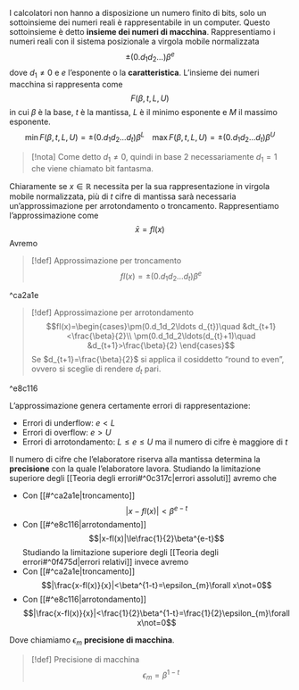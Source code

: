 I calcolatori non hanno a disposizione un numero finito di bits, solo un sottoinsieme dei numeri reali è rappresentabile in un computer.
Questo sottoinsieme è detto **insieme dei numeri di macchina**.
Rappresentiamo i numeri reali con il sistema posizionale a virgola mobile normalizzata
$$\pm(0.d_1d_2\ldots)\beta^{e}$$
dove $d_{1}\not = 0$ e $e$ l’esponente o la **caratteristica**.
L’insieme dei numeri macchina si rappresenta come
$$F(\beta, t,L,U)$$
in cui $\beta$ è la base, $t$ è la mantissa, $L$ è il minimo esponente e $M$ il massimo esponente.
$$\min F(\beta, t, L ,U)=\pm(0.d_{1}d_{2}\ldots d_{t})\beta^ {L\quad}\max F(\beta, t, L ,U)=\pm(0.d_{1}d_{2}\ldots d_{t})\beta^{U}$$

>[!nota]
>Come detto $d_{1}\not = 0$, quindi in base $2$ necessariamente $d_{1}=1$ che viene chiamato bit fantasma.

Chiaramente se $x\in \mathbb{R}$ necessita per la sua rappresentazione in virgola mobile normalizzata, più di $t$ cifre di mantissa sarà necessaria un’approssimazione per arrotondamento o troncamento.
Rappresentiamo l’approssimazione come
$$\bar x = fl(x)$$
Avremo
>[!def] Approssimazione per troncamento
>$$fl(x)=\pm(0.d_1d_{2}\ldots d_{t})\beta^{e}$$
>

^ca2a1e

>[!def] Approssimazione per arrotondamento
>$$fl(x)=\begin{cases}\pm(0.d_1d_2\ldots d_{t})\quad &dt_{t+1}<\frac{\beta}{2}\\
>\pm(0.d_1d_2\ldots(d_{t}+1)\quad &d_{t+1}>\frac{\beta}{2} \end{cases}$$
>Se $d_{t+1}=\frac{\beta}{2}$ si applica il cosiddetto “round to even”, ovvero si sceglie di rendere $d_{t}$ pari.

^e8c116

L’approssimazione genera certamente errori di rappresentazione:
- Errori di underflow: $e< L$
- Errori di overflow: $e>U$
- Errori di arrotondamento: $L\le e\le U$ ma il numero di cifre è maggiore di $t$

Il numero di cifre che l’elaboratore riserva alla mantissa determina la **precisione** con la quale l’elaboratore lavora.
Studiando la limitazione superiore degli [[Teoria degli errori#^0c317c|errori assoluti]] avremo che 
- Con [[#^ca2a1e|troncamento]] $$|x-fl(x)|<\beta^{e-t}$$
- Con [[#^e8c116|arrotondamento]]
$$|x-fl(x)|\le\frac{1}{2}\beta^{e-t}$$
Studiando la limitazione superiore degli [[Teoria degli errori#^0f475d|errori relativi]] invece avremo
- Con [[#^ca2a1e|troncamento]] $$|\frac{x-fl(x)}{x}|<\beta^{1-t}=\epsilon_{m}\forall x\not=0$$
- Con [[#^e8c116|arrotondamento]]
$$|\frac{x-fl(x)}{x}|<\frac{1}{2}\beta^{1-t}=\frac{1}{2}\epsilon_{m}\forall x\not=0$$

Dove chiamiamo $\epsilon_{m}$ **precisione di macchina**.

>[!def] Precisione di macchina
>$$\epsilon_{m}=\beta^{1-t}$$


